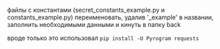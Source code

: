 файлы с константами (secret_constants_example.py и constants_example.py) переименовать, удалив '_example' в названии, заполнить необходимыми данными и кинуть в папку back

вроде только это использовал
```pip install -U Pyrogram requests```